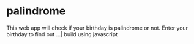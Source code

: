 # palindrome 

This web  app will check if your birthday is palindrome or not. Enter your birthday to find out ...|
build using javascript
